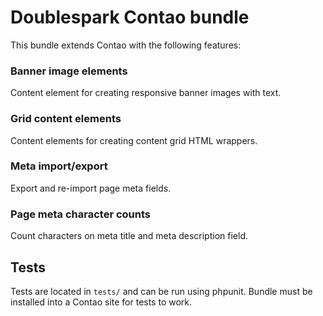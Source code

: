 Doublespark Contao bundle
===========================
This bundle extends Contao with the following features:

### Banner image elements
Content element for creating responsive banner images with text.

### Grid content elements
Content elements for creating content grid HTML wrappers.

### Meta import/export
Export and re-import page meta fields.

### Page meta character counts
Count characters on meta title and meta description field.

Tests
-----
Tests are located in `tests/` and can be run using phpunit. Bundle must be installed into a Contao site for tests to work.
